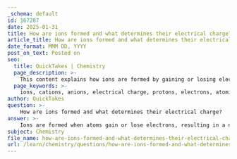 ```yaml
---
_schema: default
id: 167287
date: 2025-01-31
title: How are ions formed and what determines their electrical charge?
article_title: How are ions formed and what determines their electrical charge?
date_format: MMM DD, YYYY
post_on_text: Posted on
seo:
  title: QuickTakes | Chemistry
  page_description: >-
    This content explains how ions are formed by gaining or losing electrons, the difference between cations and anions, and what determines their electrical charge.
  page_keywords: >-
    ions, cations, anions, electrical charge, protons, electrons, atomic structure, ionic bonding, chemical properties, electron configuration
author: QuickTakes
question: >-
    How are ions formed and what determines their electrical charge?
answer: >-
    Ions are formed when atoms gain or lose electrons, resulting in a net electrical charge. This process alters the balance between protons (positively charged) and electrons (negatively charged) in the atom. \n\n### Formation of Ions\n1. **Cations**: These are positively charged ions that occur when an atom loses one or more electrons. For example, sodium (Na) can lose an electron to form a sodium cation (Na⁺).\n2. **Anions**: These are negatively charged ions formed when an atom gains one or more electrons. For instance, chlorine (Cl) can gain an electron to become a chloride anion (Cl⁻).\n\n### Determinants of Electrical Charge\nThe electrical charge of an ion is determined by the difference between the number of protons and electrons:\n- If an atom loses electrons, it has more protons than electrons, resulting in a positive charge (cation).\n- If an atom gains electrons, it has more electrons than protons, resulting in a negative charge (anion).\n\n### Chemical Properties\nIons exhibit different chemical properties compared to their neutral atoms due to changes in electron configuration. This alteration affects their reactivity and the types of chemical bonds they can form, which is crucial in various chemical processes, including ionic bonding.\n\nIn summary, ions are created through the gain or loss of electrons, and their electrical charge is determined by the resulting imbalance between protons and electrons.
subject: Chemistry
file_name: how-are-ions-formed-and-what-determines-their-electrical-charge.md
url: /learn/chemistry/questions/how-are-ions-formed-and-what-determines-their-electrical-charge
---
```


&nbsp;